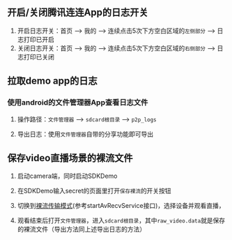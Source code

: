 ## 开启/关闭腾讯连连App的日志开关
1. 开启日志开关：首页 --> 我的 --> 连续点击5次下方空白区域的`左侧部分` --> 日志打印已开启
2. 关闭日志开关：首页 --> 我的 --> 连续点击5次下方空白区域的`右侧部分` --> 日志打印已关闭

## 拉取demo app的日志

### 使用android的文件管理器App查看日志文件
1. 操作路径：`文件管理器` --> `sdcard根目录` --> `p2p_logs`

2. 导出日志：使用`文件管理器`自带的分享功能即可导出

## 保存video直播场景的裸流文件

1. 启动camera端，同时启动SDKDemo

2. 在SDKDemo输入secret的页面里打开`保存裸流`的开关按钮

3. 切换到[裸流传输模式](https://github.com/tencentyun/iot-link-android/blob/master/sdk/video-link-android/doc/AndroidSDK%E8%AF%B4%E6%98%8E.md)(参考startAvRecvService接口)，选择设备并观看直播，

4. 观看结束后打开`文件管理器`，进入`sdcard根目录`，其中`raw_video.data`就是保存的裸流文件（导出方法同上述导出日志的方法）
